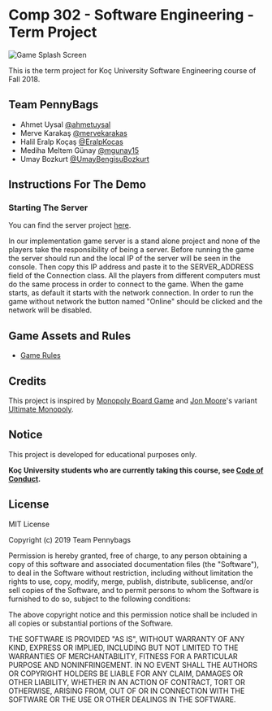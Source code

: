 # Comp 302 - Software Engineering - Term Project

![Game Splash Screen](./cover.png)

This is the term project for Koç University Software Engineering course of Fall 2018. 

## Team PennyBags
* Ahmet Uysal [@ahmetuysal](https://github.com/ahmetuysal)
* Merve Karakaş [@mervekarakas](https://github.com/mervekarakas)
* Halil Eralp Koçaş [@EralpKocas](https://github.com/EralpKocas)
* Mediha Meltem Günay [@mgunay15](https://github.com/mgunay15)
* Umay Bozkurt [@UmayBengisuBozkurt](https://github.com/UmayBengisuBozkurt)

## Instructions For The Demo

### Starting The Server

You can find the server project [here](https://github.com/ahmetuysal/UltimateMonopoly-Network).

In our implementation game server is a stand alone project and none of the players take the responsibility of being a server. Before running the game the server should run and the local IP of the server will be seen in the console. Then copy this IP address and paste it to the SERVER_ADDRESS field of the Connection class. All the players from different computers must do the same process in order to connect to the game. When the game starts, as default it starts with the network connection. In order to run the game without network the button named "Online" should be clicked and the network will be disabled.


## Game Assets and Rules

* [Game Rules](./rules.pdf)

## Credits

This project is inspired by [Monopoly Board Game](https://en.wikipedia.org/wiki/Monopoly_(game)) and [Jon Moore](https://www.deviantart.com/jonizaak)'s variant [Ultimate Monopoly](
https://www.deviantart.com/jonizaak/art/Ultimate-Monopoly-356859388). 

## Notice
This project is developed for educational purposes only.

**Koç University students who are currently taking this course, see [Code of Conduct](https://vpaa.ku.edu.tr/academic/student-code-of-conduct).**

## License
MIT License

Copyright (c) 2019 Team Pennybags

Permission is hereby granted, free of charge, to any person obtaining a copy of this software and associated documentation files (the "Software"), to deal in the Software without restriction, including without limitation the rights to use, copy, modify, merge, publish, distribute, sublicense, and/or sell copies of the Software, and to permit persons to whom the Software is furnished to do so, subject to the following conditions:

The above copyright notice and this permission notice shall be included in all copies or substantial portions of the Software.

THE SOFTWARE IS PROVIDED "AS IS", WITHOUT WARRANTY OF ANY KIND, EXPRESS OR IMPLIED, INCLUDING BUT NOT LIMITED TO THE WARRANTIES OF MERCHANTABILITY, FITNESS FOR A PARTICULAR PURPOSE AND NONINFRINGEMENT. IN NO EVENT SHALL THE AUTHORS OR COPYRIGHT HOLDERS BE LIABLE FOR ANY CLAIM, DAMAGES OR OTHER LIABILITY, WHETHER IN AN ACTION OF CONTRACT, TORT OR OTHERWISE, ARISING FROM, OUT OF OR IN CONNECTION WITH THE SOFTWARE OR THE USE OR OTHER DEALINGS IN THE SOFTWARE.

